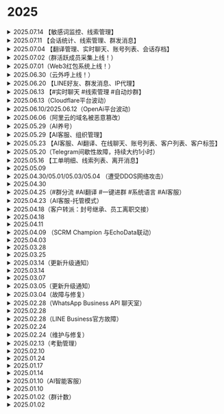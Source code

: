 # 2025

<details>

<summary>2025.07.14 【敏感词监控、线索管理】</summary>

🥳芥末小姐提醒您：SCRM Champion【敏感词监控、线索管理】功能已更新

主管端
\
😊敏感词监控
\
▫️支持导出敏感词触发的统计数据及详情记录
\
😊线索管理
\
▫️Meta Business平台公共主页新增线索统计功能，线索集中管理并可追踪转化效果

\#SCRMChampion #工单线索 #线索管理
\
🖥历史更新记录：@CPGX007TG

</details>

<details>

<summary>2025.07.11 【会话统计、线索管理、群发消息】</summary>

🥳芥末小姐提醒您：SCRM Champion【会话统计、线索管理、群发消息】功能已更新

桌面端
\
😊群发消息
\
▫️WS、TG平台支持图片加文字类型消息一起发送
\
▫️新增按对话时间倒序排列，方便用户快速定位和选择历史会话
\
主管端
\
😊会话统计
\
▫️新增今年、去年及自定义时间范围统计维度，支持更多维度数据对比与分析
\
桌面端&主管端
\
😊素材管理
\
▫️主管端公共素材库、桌面端个人素材库支持导入图片+文字类型素材

\#SCRMChampion #系统语言 #工单线索 #群发消息
\
🖥历史更新记录：@CPGX007TG

</details>

<details>

<summary>2025.07.04 【翻译管理、实时聊天、账号列表、会话存档】</summary>

🥳芥末小姐提醒您：SCRM Champion【翻译管理、实时聊天、账号列表、会话存档】功能已更新

桌面端
\
😊翻译功能
\
▫️图片、语音翻译新增Open AI线路，提升翻译质量及速度
\
主管端
\
😊实时聊天
\
▫️新增TG Bot集成，实时响应私聊及群组中的用户消息
\
😊账号列表
\
▫️新增TG Bot账号管理，控制机器人运行状态及分配对接客服
\
▫️新增【所属成员】字段，可快速查询社交账号关联的员工信息
\
😊会话存档
\
▫️聊天记录存储时间由😊😊天延长至😊😊天，助力长期的业务分析及决策

\#SCRMChampion #在线聊天 #会话存档 #工单线索 #账号管理
\
🖥历史更新记录：@CPGX007TG

</details>

<details>

<summary>2025.07.02（群活跃成员采集上线！）</summary>

<figure><img src="../../.gitbook/assets/image (3).png" alt=""><figcaption></figcaption></figure>

😎【SCRM Champion】群活跃成员采集上线！

是否还在手动翻群、复制粘贴成员信息？耗时耗力还容易被封号？非管理员的外部群组无法采集数据？群活跃成员采集功能，无需管理权限，一键获取高活跃用户名单，精准挖掘竞品用户，提升营销效率！

😊精准采集：支持批量获取群成员昵称、ID、联系方式及活跃时间等关键字段
\
😊智能筛选：基于用户发言、入群及退群行为等多重指标，精准捕捉活跃用户
\
😊高效过滤：自动排除管理员、机器人及无手机号成员，直击目标客户
\
😊灵活配置：支持按人数/时间维度自定义任务参数，适应不同运营任务要求

\#SCRMChampion #群采集 #自动采集

</details>

<details>

<summary>2025.07.01（Web3红包系统上线！）</summary>

<figure><img src="../../.gitbook/assets/image (2).png" alt=""><figcaption></figcaption></figure>

😎SCRM Champion【Web3红包系统】上线！

成员总是潜水不发言？新成员进群无仪式感，留存率低？SCRM Champion接入😊红包机器人，促进社群互动，提高社群活跃度与留存！

😊极简操作：可批量拉机器人入群，或通过TG小程序绑定以太坊钱包及邮箱，轻松使用红包收发功能
\
😊安全便捷：红包基于链上交易，确保每笔交易的安全性与透明性，远超传统方式
\
😊数据统计：完整交易流水一览无余，便于分析红包数据，辅助运营决策，提升用户体验

\#SCRMChampion #TG小程序 #红包机器人

</details>

<details>

<summary>2025.06.30（云外呼上线！）</summary>

<figure><img src="../../.gitbook/assets/image (1).png" alt=""><figcaption></figcaption></figure>

😎【SCRM Champion】云外呼上线！

个人线索不能导入系统？分配线索质量难以评估？使用云外呼功能，系统分配线索自动结合精准用户画像，轻松识别优质线索，提升线索转化效率！

😊主管端
\
▫️【线索分配】升级为【第三方线索池】，支持导入WS平台的个人线索至线索池，并可通过激活码或对应员工进行分配
\
😊桌面端
\
▫️【对话管理】新增【线索列表】，员工可查看分配线索完整用户画像，辅助评估线索质量，自主选择继续跟进或更换线索
\
▫️员工领取线索后通过语音通话初步触达，进一步评估线索质量，以决定是否进行对话沟通，提升线索转化效率

\#SCRMChampion #语音外呼 #线索分配 #线索列表

</details>

<details>

<summary>2025.06.20 【LINE好友、群发消息、IP代理】</summary>

🥳芥末小姐提醒您：SCRM Champion【LINE好友、群发消息、IP代理】功能已更新

桌面端
\
😊添加好友
\
▫️LINE平台支持通过MID精准添加好友
\
😊IP代理
\
▫️IP支持按使用状态进行筛选，快速定位可用资源，提高IP管理效率
\
😊群发消息
\
▫️新增【配置隔离】功能，可灵活选择同步群发或独立筛选客户，满足不同群发任务需求

\#SCRMChampion #IP筛选 #群发消息
\
🖥历史更新记录：@CPGX007TG

</details>

<details>

<summary>2025.06.13 【#实时聊天 #线索管理 #自动炒群】</summary>

🥳芥末小姐提醒您：SCRM Champion【实时聊天、线索管理、社群管理】功能已更新

主管端
\
😊实时聊天
\
▫️新增GPT翻译线路，翻译速度更快，结果更精准
\
▫️增加功能指引，降低用户学习成本，提高用户使用体验
\
😊线索管理
\
▫️WhatsApp平台支持个人线索池与指定工单去重，线索去重更精准
\
😊社群管理
\
▫️自动炒群新增【AI润色】，支持多风格文案批量生成，提升话术吸引力

\#SCRMChampion #实时聊天 #线索管理 #自动炒群
\
🖥历史更新记录：@CPGX007TG

</details>

<details>

<summary>2025.06.13（Cloudflare平台波动）</summary>

<figure><img src="../../.gitbook/assets/image.png" alt=""><figcaption></figcaption></figure>

尊敬的SCRM Champion系统客户：

您好！我们在第一时间注意到，由于第三方服务提供商出现间歇性故障影响，当前产品服务出现临时性的中断或网络波动（此次事件属于全球性网络故障），可能会导致部分用户使用过程出现异常。技术团队已第一时间介入处理和维护。

恢复后将同步更新。感谢您的理解与支持，我们将持续努力为您提供更稳定的服务。



尊敬的SCRM Champion系统客户：

您好！随着第三方服务陆续恢复，产品后台访问及使用已恢复正常，您可以正常登录并使用所有功能，数据安全无影响。

感谢您在故障处理期间的耐心等待与理解。如仍有异常，请随时联系客服反馈。

</details>

<details>

<summary>2025.06.10/2025.06.12（OpenAi平台波动）</summary>

尊敬的SCRM Champion系统客户：

您好！我们注意到当前Open AI官方服务有出现临时性的中断问题，可能会导致部分用户GPT翻译异常。SCRM Champion团队建议您可以先试用其他翻译线路。

恢复后我们将同步更新消息。感谢您的理解与支持，我们将持续努力为您提供更稳定的服务。



尊敬的SCRM Champion系统客户：

此前由于OpenAI官方服务异常，导致系统内GPT翻译功能暂时受到影响。目前OpenAI服务已全面恢复，GPT翻译功能可正常使用。

如有其它问题可联系客服反馈，感谢您的理解与支持，我们将持续努力为您提供更稳定的服务。

</details>

<details>

<summary>2025.06.06（阿里云的域名被恶意篡改）</summary>

尊敬的SCRM Champion系统客户：

您好！我们注意到当前服务出现临时性的中断问题，可能会导致部分用户使用过程出现异常。技术团队已第一时间介入处理和修复。

恢复后将同步更新。感谢您的理解与支持，我们将持续努力为您提供更稳定的服务。



昨晚由于供应商阿里云的域名被恶意篡改，导致我方SCRM系统客户端部分文件无法正常访问。目前我官方技术人员已经精准定位，解决处理，现在可以正常访问及使用，感谢您的耐心等待！！！😁😁😁😁😁😁

</details>

<details>

<summary>2025.05.29（AI养号）</summary>

<figure><img src="../../.gitbook/assets/image (47).png" alt=""><figcaption></figcaption></figure>

😎【SCRM Champion】AI养号重磅上线！

你是否还在为社交账号活跃度低、风险高而烦恼？AI养号功能帮你彻底解决这些问题！一键开启全自动养号，提升账号权重，让你的社交账号更安全、更活跃！

🤗可自定义账号数量、消息间隔发送时间、养号时间和养号标准，灵活调整养号策略，适应不同账号运营需求
\
🤗支持设置养号使用语言，AI自动生成对话内容，无需手动操作
\
🤗账号掉线不会终止养号任务，重新登录后继续执行；养号过程中不影响正常使用，降低用户使用干扰

\#SCRMChampion #AI养号 #AI互聊

</details>

<details>

<summary>2025.05.29【AI客服、组织管理】</summary>

🥳芥末小姐提醒您：SCRM Champion【AI客服、组织管理】功能已更新

主管端
\
😊AI客服
\
▫️公共素材的文本和图片已适配Dify平台知识库，可直接用于回复客户
\
😊组织管理
\
▫️创建子账号时增加唯一性检验，保障账号的唯一性，提高数据和账号安全性

\#SCRMChampion #AI客服 #组织管理
\
🖥历史更新记录：@CPGX007TG

</details>

<details>

<summary>2025.05.23 【AI客服、AI翻译、在线聊天、账号列表、客户列表、客户标签】</summary>

🥳芥末小姐提醒您：SCRM Champion【AI客服、AI翻译、在线聊天、账号列表、客户列表、客户标签】功能已更新

主管端&桌面端
\
😊AI客服
\
▫️Open AI平台新增GPT-4.1模型
\
😊AI翻译
\
▫️新增GLM翻译线路，翻译速度更快捷，结果更精准
\
主管端
\
😊在线聊天
\
▫️WABA聊天新增【结束会话】功能，支持主动结束客户聊天
\
▫️系统整合多社交平台，无需激活码，实现统一查看管理，畅享高效便捷的在线聊天新体验
\
😊账号列表
\
▫️新增【社媒账号API管理】，支持管理WABA账号及客服分配
\
▫️新增【官方ID】【手机号】展示列，方便精准筛选客户账号
\
😊客户列表
\
▫️新增【官方ID】展示列，方便更快捷和精准查询客户信息
\
桌面端
\
😊客户标签
\
▫️同步主管端标签展示排序，保持标签一致性，便于使用和管理
\
😊 版本更新
\
▫️支持用户自主决定版本更新，满足用户个性化需求，提升用户体验

</details>

<details>

<summary>2025.05.20（Telegram间歇性故障，持续大约1小时）</summary>

<figure><img src="../../.gitbook/assets/image (4).png" alt=""><figcaption><p>telegram故障</p></figcaption></figure>

尊敬的SCRM Champion系统客户：

您好！我们注意到当前Telegram官方服务有出现少量临时性的中断问题，可能会导致部分用户信息发送异常。技术团队已第一时间介入处理和修复。

目前TG官方已经基本恢复，若您在使用过程中出现问题，请及时向客服反馈。感谢您的理解与支持，我们将持续努力为您提供更稳定的服务。

</details>

<details>

<summary>2025.05.16 【工单明细、线索列表、离开消息】</summary>

🥳芥末小姐提醒您：SCRM Champion【工单明细、线索列表、离开消息】功能已更新

主管端
\
😊工单明细新增筛选
\
▫️LINE WORKS平台新增【用户ID】搜索项
\
😊线索列表优化
\
▫️支持自定义工单列表的展示列，提升用户使用便捷性
\
桌面端：
\
😊新增离开消息：
\
▫️开启【离开消息】，当客服下班或离开时，账号将自动向客户发送自定义回复

\#SCRMChampion #离开消息 #自动回复 #工单筛选
\
🖥历史更新记录：@CPGX007TG

</details>

<details>

<summary>2025.05.09</summary>

🥳SCRM Champion系统【功能更新】通知

桌面端&系统后台
\
😊翻译升级
\
▫️DeepL翻译线路和AI翻译线路ChatGPT新增乌克兰语

\#SCRMChampion #AI翻译
\
🖥历史更新记录：@CPGX007TG

</details>

<details>

<summary>2025.04.30/05.01/05.03/05.04 （遭受DDOS网络攻击）</summary>

尊敬的SCRM Champion系统客户：

您好！产品正在持续遭受DDOS攻击，导致当前服务出现临时性的中断问题，可能会导致部分用户在使用过程中出现异常。技术团队已第一时间介入处理和修复。

恢复后将同步更新。感谢您的理解与支持，我们将持续努力为您提供更稳定的服务。



尊敬SCRM Champion系统的用户：

您好！因DDOS网络攻击造成部分用户服务中断问题，经过技术团队紧急修复，产品服务已全面恢复，您可以正常登录并使用所有功能，数据安全无任何影响。

感谢您在故障期间的耐心等待与理解。如仍有异常，请随时联系客服反馈。

</details>

<details>

<summary>2025.04.30</summary>

🥳SCRM Champion系统【功能更新】通知

系统后台：
\
😊自动炒群优化升级：
\
▫️新增【自定义剧本】模式，设置话术场景和角色对话，提升社群活跃度
\
▫️支持添加备用角色，炒群主账号异常时可自动替换，确保炒群任务持续进行

\#自动炒群 #语音翻译

</details>

<details>

<summary>2025.04.25（#群分流 #AI翻译 #一键进群 #系统语言 #AI客服）</summary>

SCRM Champion系统【功能更新】通知

桌面端：
\
😊系统语言升级：
\
▫️新增日语
\
😊新增一键进群：
\
▫️支持WA/TG账号批量加群


\
桌面端&系统后台：
\
😊AI翻译线路升级：
\
▫️GPT/DeepSeek翻译线路新增【阿塞拜疆】语
\
😊AI客服升级：
\
▫️Dify平台完成图片调式后，对应的AI客服支持图片回复
\
系统后台：
\
😊后台UI优化：
\
▫️【激活码管理】、【账号管理】、【线索管理】UI优化，提升客户体验
\
😊群分流链接升级：
\
▫️设置群组的每日新增线索目标、总线索目标和线索重置时间，便于管理线索目标，并灵活调整策略

</details>

<details>

<summary>2025.04.23（AI客服-托管模式）</summary>

<figure><img src="../../.gitbook/assets/image (1) (1) (1).png" alt=""><figcaption><p>AI客服：托管模式</p></figcaption></figure>

【AI客服】现已支持托管模式，即刻开启全新体验！

通过接入Dify和OpenAI平台的API，桌面端会话聊天直接应用AI客服，能够显著提高客服回复效率，降低人力成本。当客服不能及时响应时，也能够自动回复客户，实现全天候服务。

✅辅助模式：辅助客服快速回复客户，从知识库中提取答案作为预览，客服可复制发送，提高工作效率
\
✅托管模式：适用于客服不在线时，从知识库里识别内容进行自动回复，实现全天候服务，提升客户体验

</details>

<details>

<summary>2025.04.18（客户转派：封号继承、员工离职交接）</summary>

<figure><img src="../../.gitbook/assets/image (1) (1).png" alt=""><figcaption><p>封号继承</p></figcaption></figure>

【SCRM Champion】客户转派上线！

账号被封导致数据丢失？员工离职数据交接不便？客户转派解决您的烦恼，客户资料、标签、跟进记录、聊天消息无损备份，数据安全无忧！
\
可用于封号继承、账号更换、员工离职等业务场景
\
支持单个或批量转移账号数据，适用于 TG、WA、LINE 平台

</details>

<details>

<summary>2025.04.18</summary>

SCRM Champion系统【功能更新】通知

主管端优化升级
\
去重线索池：
\
▫️【导入线索】新增Messenger平台
\
▫️【一键删除】更改为【快速删除】，支持用户删除指定平台和数量的线索
\
账号列表：
\
▫️激活码备注在账号列表悬浮显示，方便查询账号归属
\
运营管理：
\
▫️文本类型的公共素材自动上传至AI客服的知识库中，提高AI客服的话术配置效率和响应准确率
\
账号列表和工单明细：
\
▫️LINE和Zalo平台【主号链接】支持手动复制官方链接进行编辑，以便更准确地进行分流和分配

</details>

<details>

<summary>2025.04.11</summary>

SCRM Champion系统【功能更新】通知

桌面端优化升级
\
基本设置：
\
▫️新增清除全部缓存功能，减少设备空间占用，提升用户体验
\
【AI客服】：
\
▫️新增托管模式，适用客服离线时从知识库里识别内容进行自动回复

</details>

<details>

<summary>2025.04.09 （SCRM Champion 与EchoData联动）</summary>

<figure><img src="../../.gitbook/assets/image (46).png" alt=""><figcaption><p>SCRM Champion EchoData</p></figcaption></figure>

SCRM Champion\&EchoData数据联动！

SCRM Champion上传数据时支持将粉丝数据入库至EchoData。
\
SCRM Champion数据同步007TG生态数据中心后，可通过 EchoData 进行多维度数据分析，获取自身及生态内其他用户对该数据的营销情况。
\
后续将支持粉丝数据的营销效果分析，敬请期待！

</details>

<details>

<summary>2025.04.03</summary>

SCRM Champion系统【功能更新】通知

群组列表升级：
\
▫️支持手动编辑TG、WA进群链接，方便用户加入群组
\
▫️新增【会话存档】列，支持手动开启/关闭群组会话存档，提高用户自主性

</details>

<details>

<summary>2025.03.28</summary>

SCRM Champion系统【功能更新】通知

桌面端：
\
聚合翻译升级：
\
▫️DeepSeek线路支持反向翻译，可用于提高翻译质量
\
【群发消息】优化：
\
▫️【消息间隔时间/对话间隔时间】支持手动输入数值，方便群发操作

主管端：
\
后台菜单整合及UI优化：
\
▫️优化页面设计，页面布局更合理，交互更快捷，体验更流畅
\
【会话存档】升级：
\
▫️新增WA平台外部群存档，助力员工合规管理及客户关系维护
\
【账号列表】升级：
\
▫️支持查看账号上下线时间详情，有效统计员工的使用情况，优化资源管理

</details>

<details>

<summary>2025.03.25</summary>

SCRM Champion系统【功能更新】通知

桌面端优化升级：
\
【会话列表】升级：
\
▫️新增【刷新会话】按钮，优化交互流畅度并提升刷新响应效率
\
【快捷回复】优化：
\
▫️固定【直接发送/先翻译再发送】按钮，提升消息发送效率与便利性

主管端优化升级：
\
【AI客服管理】升级：
\
▫️支持配置OpenAI平台，满足用户更多平台需求
\
【在线聊天】升级：
\
▫️WABA聊天支持图片/视频接收和发送，提升沟通效率与营销灵活性
\
【社群管理】升级：
\
▫️新增【一键进群】，支持WA/TG批量加群，助力营销引流、社群运营
\
【会话统计】升级：
\
▫️新增切换查看维度按钮，支持按员工账号及绑定社交账号查看详情，更全面分析员工工作表现

</details>

<details>

<summary>2025.03.14（更新升级通知）</summary>

尊敬的SCRM Champion系统客户：

您好！我们将于吉隆坡时间2025年3⽉17⽇ 09:30 AM 至 11:00 AM 进行系统重大组件升级，提升用户体验，以下功能将无法使用：

系统后台：分享页面、客户列表、会话存档、激活码创建、线索标签、社交账号列表、工作合规、线索活跃度、导入线索去重，设备信息。
\
桌面端：修改备注、跟进记录。

感谢您的理解与支持。如您发现任何异常，请及时联系客服反馈，我们将竭力为您服务！



2025.03.17

尊敬的SCRM Champion系统客户：

您好！感谢您对SCRM Champion的信任与支持。经过技术团队的快速升级，系统已经恢复正常使用，数据安全无影响。

如您发现其他任何异常，请及时联我们客服团队，我们将竭力为您服务！

</details>

<details>

<summary>2025.03.14</summary>

SCRMChampion系统【功能更新】通知

【会话存档】升级：
\
▫️TG平台新增外部群数据支持，可查看外部群聊天消息和监控外部群

</details>

<details>

<summary>2025.03.07</summary>

SCRMChampion系统【功能更新】通知

【敏感行为】升级：
\
▫️支持查看WhatsApp平台删除视频消息的记录
\
【WA计数】升级：
\
▫️优化 WA 线索的统计方式，使线索统计更加高效和及时
\
【会话存档】升级：
\
▫️WhatsApp平台支持视频接收与发送，满足用户多样化的使用需求
\
【重粉标记】升级：
\
▫️ 标记范围新增【去重线索池】，客服对接客户属于线索池线索时显示标记

</details>

<details>

<summary>2025.03.05（更新升级通知）</summary>

尊敬的SCRM Champion系统客户：

您好！我们将于吉隆坡时间2025年3⽉6⽇ 09:30 AM 至 10:00 AM 进行系统重大组件升级，提升用户体验，以下功能将无法使用：

系统后台：分享页面、客户列表、会话存档、激活码创建、线索标签、社交账号列表、工作合规、线索活跃度等，导入线索去重，设备信息。 桌面端：修改备注、跟进记录。

感谢您的理解与支持。如您发现任何异常，请及时联系客服反馈，我们将竭力为您服务！



2025.03.06

尊敬的SCRM Champion系统客户：

您好！感谢您对SCRM Champion的信任与支持。经过技术团队的快速升级，系统已经恢复正常使用，数据安全无影响。

如您发现其他任何异常，请及时联我们客服团队，我们将竭力为您服务！

</details>

<details>

<summary>2025.03.04（故障与修复）</summary>

📣Emergency maintenance announcement:

The SCRMChampion system is currently under emergency maintenance. We deeply apologize and thank you for your understanding and patience. Please pay close attention to our follow-up notifications to ensure you get the latest service status updates.

📣紧急维护公告：

当前SCRMChampion系统紧急维护中，我们深感歉意，并感谢您的理解与耐心。请密切关注我们的后续通知，确保您获取最新的服务状态更新。



尊敬的SCRM Champion系统客户：

您好！感谢您对SCRM Champion的信任与支持。经过技术团队的全力修复，系统已经恢复正常，数据安全无影响。

如您发现其他任何异常，请及时联我们客服团队。再次感谢您的理解与支持！

</details>

<details>

<summary>2025.02.28（WhatsApp Business API 聊天室）</summary>

😎【SCRM Champion】在线聊天室上线！

快速集成 WhatsApp Business API，让企业轻松统一管理与客户的 WA 消息；接入后可统一接收和回复客户信息，高效管理WA通信，全面提升客户服务质量。

😊提高运营效率：通过自动化消息处理和客户服务功能，减少人工成本，提高运营效率，降低企业成本&#x20;

😊增强企业信任度：凭借高安全性的 WhatsApp Business API 和官方认证的企业绿标，提升客户对企业的信任感&#x20;

😊个性化服务：通过实时沟通与个性化服务，打造更优质的用户体验，增强客户满意度，同时助力提升品牌形象&#x20;

即将接入Telegram、LINE平台API，敬请期待！&#x20;

</details>

<details>

<summary>2025.02.28</summary>

SCRMChampion系统【功能更新】通知

😊【会话统计】优化： ▫️支持查看敏感词与敏感行为详情，分析管理更精准。&#x20;

😊【系统后台&登录页UI优化】： ▫️界面全新升级，颜值与体验双提升，操作更舒适流畅！&#x20;

😊【线索管理】优化： ▫️去重线索池新增【一键删除】功能，清理导入数据更便捷。&#x20;

😊【跟进记录】优化： ▫️移除24小时删除限制，记录管理更灵活，满足多样化需求！&#x20;

😊【会话列表】升级： ▫️桌面端新增顶部集中分布，快速定位会话，多账号操作更高效！&#x20;

😊【会话存档】升级： ▫️可导出近28天聊天记录，数据更全面，助力月度总结和话术优化！

</details>

<details>

<summary>2025.02.28（LINE Business官方故障）</summary>

尊敬的SCRM Champion系统客户：

您好！由于LINE Business官方故障原因，导致账号登录出现【发生暂时性错误】，请等待官方处理。

恢复后我们将第一时间通知您，感谢您的理解与支持。如有其他问题需要进一步协助，请随时联系我们的客服团队，我们将竭力为您服务！



尊敬的SCRM Champion系统客户：

您好！LINE Business官方故障已修复，受影响的LINE Business平台已经恢复正常使用！

如您发现其他任何异常，请及时联我们客服团队。感谢您的理解与支持！

</details>

<details>

<summary>2025.02.24</summary>

SCRMChampion系统【功能更新】通知

😊【内控管理】升级： ▫️新增【消息类型管控】功能，支持限制员工社交账号发送和接收：图片、链接、语音、视频和附件消息。

😊【TG超级置顶】优化： ▫️支持文件夹对话置顶，方便用户搜索和管理重要对话

😊【会话存档】升级： ▫️LINE平台支持查看和发送【视频】类型消息 ▫️Telegram平台支持查看和发送【附件】类型消息

😊计数功能升级： ▫️新增指定工单去重，可选择当前工单与所需去重的工单进行对比

</details>

<details>

<summary>2025.02.24（维护与修复）</summary>

尊敬SCRM Champion系统的用户：

您好！我们监测到当前产品后台服务出现访问异常，技术团队已在第一时间排查修复。

我们预计将在30分钟内完全恢复服务（具体时间视修复进度可能提前）。期间您可能暂时无法登录后台或使用部分功能，数据安全不会受到影响。

对此我们深表歉意，感谢您的理解与支持。如有紧急需求，请联系客服，谢谢



尊敬SCRM Champion系统的用户：

您好！经过技术团队紧急修复，产品后台服务已全面恢复，您可以正常登录并使用所有功能，数据安全无影响。

感谢您在故障期间的耐心等待与理解。如仍有异常，请随时联系客服反馈。

</details>

<details>

<summary>2025.02.13（考勤管理）</summary>

![](<../../.gitbook/assets/image (35).png>)

**【SCRM Champion】考勤管理上线！**

根据企业需求设置考勤规则，支持固定班制、排班制、自由班制等多种工作模式，自动统计员工打卡数据，员工可在桌面端用子账号登录并进行考勤打卡，轻松管理考勤！

1️⃣考勤报表：自动统计员工考勤数据&#x20;

2️⃣考勤组管理：设置出勤人员、出勤时间&#x20;

3️⃣排班管理：按需为员工安排工作班次，支持按天排班、周期排班&#x20;

4️⃣班次管理：灵活安排员工班次，设置明确的上下班时间及打卡规则

</details>

<details>

<summary>2025.02.10</summary>

1️&#x20E3;**【AI智能客服】优化**：

&#x20;新增配置指引，优化功能体验，提升使用便捷性与整体体验

</details>

<details>

<summary>2025.01.24</summary>

1️&#x20E3;**【会话统计】升级**：

&#x20;新增群发任务数据统计，方便查看群发任务数据和调整群发策略&#x20;



**2️⃣新增【翻译管理】**：

&#x20;可在后台配置自己的OpenAI翻译模型，支持员工在桌面端选择使用&#x20;



**3️⃣【会话存档】升级**：&#x20;

新增聊天记录模糊搜索，支持连续四字及以上关键词检索，便于主管快速查询所需信息

</details>

<details>

<summary>2025.01.17</summary>

1️⃣【语音翻译】升级：

新增有道线路，支持葡萄牙语（巴西）语音转文字

</details>

<details>

<summary>2025.01.14</summary>

1️⃣新增AI翻译线路—DeepSeek：&#x20;

文本翻译更准确，同时语言理解能力更强



2️⃣新增识别web3地址信息：&#x20;

检测地址：波场、以太坊

自动检测桌面端私聊/群聊消息的钱包地址，识别并提醒危险钱包地址，保障用户财产安全

</details>

<details>

<summary>2025.01.10（AI智能客服）</summary>

![](<../../.gitbook/assets/image (36).png>)

**【AI智能客服管理】上线！SCRM Champion开启全新体验！**

支持接入第三方API（Dify平台），可用于桌面端会话聊天使用，支持辅助模式，提高客服效率和降低人工回复成本！

✅辅助模式：辅助客服提供回复话术场景，从知识库里抽取该消息答案为预览状态，客服可快速发送&#x20;

✅一键使用：支持桌面端直接选用机器人&#x20;

✅数据列表：所有机器人一目了然，快速管理机器人状态

</details>

<details>

<summary>2025.01.10</summary>

1️⃣LINE平台调整：

▫️限制桌面端表情包弹窗宽度，提高用户阅读和操作的舒适性 ▫️会话存档支持查看图片类型的聊天消息，方便更全面查看员工聊天记录&#x20;



2️⃣【Webhook】设置升级：&#x20;

▫️增加配置平台以及简化配置流程，方便没有开发基础的用户直接使用平台提醒&#x20;



3️⃣【敏感行为监控】升级：&#x20;

▫️新增LINE平台【删除消息】【删除对话】的敏感行为监控，支持查询管理员工敏感行为问题&#x20;



4️⃣新增外部群统计：&#x20;

▫️群组列表更新统计规则，具有管理权限的群组统计为内部群，仅为群成员的群组为外部群，内外部群均会记录在群组列表

</details>

<details>

<summary>2025.01.02（群计数）</summary>

![](<../../.gitbook/assets/image (37).png>)

**SCRM Champion【新成员统计】上线！**

自动追踪并统计指定时间段内的新进群成员、净增成员以及重复客户数量等关键指标&#x20;

✔️ 可作为社群有效统计实际粉丝量的工具&#x20;

✔️适用于群成员去重及流量结算的依据&#x20;

✔️通过分流链接将数据分享给业务双方，让双方查看实时数据

</details>

<details>

<summary>2025.01.02</summary>

1️⃣【会话存档】升级：&#x20;

▫️Telegram平台会话存档新增贴纸消息&#x20;



2️⃣【线索列表】升级：&#x20;

▫️支持按工单号模糊搜索，方便快速查找相似工单&#x20;



3️⃣【LINE WORKS】支持计数：&#x20;

▫️可用于工单去重，流量计数，重粉查询等业务场景&#x20;



4️⃣【账号列表】优化：&#x20;

▫️支持分享工单后接收方编辑【备注2】，方便员工编辑业务内容&#x20;

▫️账号列表新增自定义设置，可按照个人需求设置账号列表显示列&#x20;



5️⃣【关键词自动回复】升级：&#x20;

▫️新增关键词触发频率及触发详情表单，支持关键词单独或全局设置固定时间内仅触发一次

</details>
